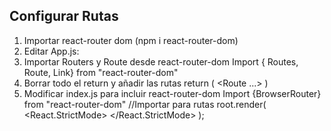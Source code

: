 ## Configurar Rutas

1) Importar react-router dom (npm i react-router-dom)
2) Editar App.js:
3) Importar Routers y Route desde react-router-dom
Import { Routes, Route, Link} from "react-router-dom"
4) Borrar todo el return y añadir las rutas
return (
    <Routes>
        <Route ...>
    </Routes>
)
5) Modificar index.js para incluir react-router-dom
Import {BrowserRouter} from "react-router-dom" //Importar para rutas
root.render(
    <React.StrictMode>
        <BrowserRouter>
         <App/>
        </BrowserRouter>
    </React.StrictMode>
);